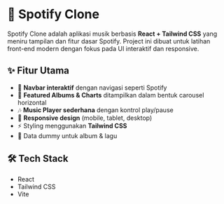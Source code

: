 # 🎵 Spotify Clone

Spotify Clone adalah aplikasi musik berbasis **React + Tailwind CSS** yang meniru tampilan dan fitur dasar Spotify. Project ini dibuat untuk latihan front-end modern dengan fokus pada UI interaktif dan responsive.

## ✨ Fitur Utama

* 🔎 **Navbar interaktif** dengan navigasi seperti Spotify
* 📀 **Featured Albums & Charts** ditampilkan dalam bentuk carousel horizontal
* 🎶 **Music Player sederhana** dengan kontrol play/pause
* 📱 **Responsive design** (mobile, tablet, desktop)
* ⚡ Styling menggunakan **Tailwind CSS**
* 🔄 Data dummy untuk album & lagu

## 🛠️ Tech Stack

* React
* Tailwind CSS
* Vite